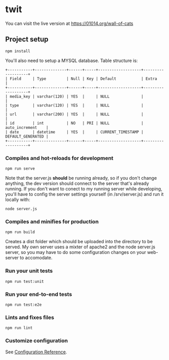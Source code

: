# twit

You can visit the live version at https://01014.org/wall-of-cats

## Project setup
```
npm install
```
You'll also need to setup a MYSQL database.  Table structure is:
```
+-----------+--------------+------+-----+-------------------+-------------------+
| Field     | Type         | Null | Key | Default           | Extra             |
+-----------+--------------+------+-----+-------------------+-------------------+
| media_key | varchar(120) | YES  |     | NULL              |                   |
| type      | varchar(120) | YES  |     | NULL              |                   |
| url       | varchar(200) | YES  |     | NULL              |                   |
| id        | int          | NO   | PRI | NULL              | auto_increment    |
| date      | datetime     | YES  |     | CURRENT_TIMESTAMP | DEFAULT_GENERATED |
+-----------+--------------+------+-----+-------------------+-------------------+
```
### Compiles and hot-reloads for development
```
npm run serve
```

Note that the server.js **should** be running already, so if you don't change anything, the dev version should connect to the server that's already running.  If you don't want to conect to my running server while developing, you'll have to config the server settings yourself (in /srv/server.js) and run it locally with:

```
node server.js
```

### Compiles and minifies for production
```
npm run build
```

Creates a dist folder which should be uploaded into the directory to be served.  My own server uses a mixter of apache2 and the node server.js server, so you may have to do some configuration changes on your web-server to accomodate.  

### Run your unit tests
```
npm run test:unit
```

### Run your end-to-end tests
```
npm run test:e2e
```

### Lints and fixes files
```
npm run lint
```

### Customize configuration
See [Configuration Reference](https://cli.vuejs.org/config/).
